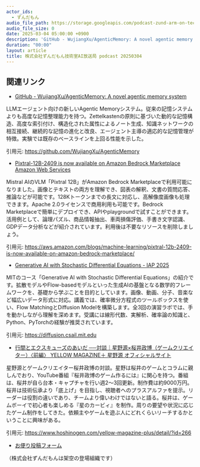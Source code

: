 ```yaml
---
actor_ids:
  - ずんだもん
audio_file_path: https://storage.googleapis.com/podcast-zund-arm-on-tech/audio/株式会社ずんだもん技術室AI放送局_podcast_20250304.mp3
audio_file_size: 0
date: 2025-03-04 05:00:00 +0900
description: 'GitHub - WujiangXu/AgenticMemory: A novel agentic memory system、Pixtral-12B-2409 is now available on Amazon Bedrock Marketplace  Amazon Web Services、Generative AI with Stochastic Differential Equations - IAP 2025、行間とエクスキューズのあいだ ──対談｜星野源×桜井政博（ゲームクリエイター）〈前編〉  YELLOW MAGAZINE＋  星野源 オフィシャルサイト'
duration: "00:00"
layout: article
title: 株式会社ずんだもん技術室AI放送局 podcast 20250304
---
```


## 関連リンク


- [GitHub - WujiangXu/AgenticMemory: A novel agentic memory system](https://github.com/WujiangXu/AgenticMemory)  


LLMエージェント向けの新しいAgentic Memoryシステム。従来の記憶システムよりも高度な記憶整理能力を持つ。Zettelkastenの原則に基づいた動的な記憶構造、高度な索引付け、構造化された属性によるノート生成、知識ネットワークの相互接続、継続的な記憶の進化と改良、エージェント主導の適応的な記憶管理が特徴。実験では既存のベースラインを上回る性能を示した。


引用元: https://github.com/WujiangXu/AgenticMemory


- [Pixtral-12B-2409 is now available on Amazon Bedrock Marketplace  Amazon Web Services](https://aws.amazon.com/blogs/machine-learning/pixtral-12b-2409-is-now-available-on-amazon-bedrock-marketplace/)  


Mistral AIのVLM「Pixtral 12B」がAmazon Bedrock Marketplaceで利用可能になりました。画像とテキストの両方を理解でき、図表の解釈、文書の質問応答、推論などが可能です。128Kトークンまでの長文に対応し、高解像度画像も処理できます。Apache 2.0ライセンスで商用利用も可能です。Bedrock Marketplaceで簡単にデプロイでき、APIやplaygroundで試すことができます。活用例として、論理パズル、商品情報抽出、車両損傷評価、手書き文字認識、GDPデータ分析などが紹介されています。利用後は不要なリソースを削除しましょう。


引用元: https://aws.amazon.com/blogs/machine-learning/pixtral-12b-2409-is-now-available-on-amazon-bedrock-marketplace/


- [Generative AI with Stochastic Differential Equations - IAP 2025](https://diffusion.csail.mit.edu)  


MITのコース「Generative AI with Stochastic Differential Equations」の紹介です。拡散モデルやFlow-basedモデルといった生成AIの基盤となる数学的フレームワークを、基礎から学ぶことを目的としています。画像、動画、分子、音楽など幅広いデータ形式に対応。講義では、確率微分方程式のツールボックスを使い、Flow MatchingとDiffusion Modelを構築します。全3回の演習ラボでは、手を動かしながら理解を深めます。受講には線形代数、実解析、確率論の知識と、Python、PyTorchの経験が推奨されています。


引用元: https://diffusion.csail.mit.edu


- [行間とエクスキューズのあいだ ──対談｜星野源×桜井政博（ゲームクリエイター）〈前編〉  YELLOW MAGAZINE＋  星野源 オフィシャルサイト](https://www.hoshinogen.com/yellow-magazine-plus/detail/?id=266)  


星野源とゲームクリエイター桜井政博の対談。星野は桜井のゲームとコラムに親しんでおり、YouTube番組『桜井政博のゲーム作るには』に関心を持つ。番組は、桜井が自ら台本・キャプチャを行い週2～3回更新。制作費は約9000万円。桜井は技術伝承より「底上げ」を目指し、視聴者へのプラスアルファを提示。リーダーは役割の違いであり、チームより偉いわけではないと語る。桜井は、ゲームボーイで初心者も楽しめる『星のカービィ』を制作。周りの要望や状況に応じたゲーム制作をしてきた。依頼主やゲームを遊ぶ人にどれくらいリーチするかということに興味がある。


引用元: https://www.hoshinogen.com/yellow-magazine-plus/detail/?id=266



- [お便り投稿フォーム](https://forms.gle/ffg4JTfqdiqK62qf9)

（株式会社ずんだもんは架空の登場組織です）
